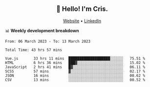 
<h2 align="center">👋 Hello! I'm Cris.</h2>
<p align="center">
  <a href="https://www.criscunas.dev">Website</a> •
  <a href="https://www.linkedin.com/in/cristophercunas/">LinkedIn</a> 
</p>


📊 **Weekly development breakdown**
<!--START_SECTION:waka-->

```text
From: 06 March 2023 - To: 13 March 2023

Total Time: 43 hrs 57 mins

Vue.js       33 hrs 11 mins  ███████████████████░░░░░░   75.51 %
HTML         6 hrs 36 mins   ███▓░░░░░░░░░░░░░░░░░░░░░   15.02 %
JavaScript   2 hrs 41 mins   █▓░░░░░░░░░░░░░░░░░░░░░░░   06.11 %
SCSS         57 mins         ▓░░░░░░░░░░░░░░░░░░░░░░░░   02.17 %
JSON         16 mins         ░░░░░░░░░░░░░░░░░░░░░░░░░   00.62 %
CSV          13 mins         ░░░░░░░░░░░░░░░░░░░░░░░░░   00.52 %
```

<!--END_SECTION:waka-->
